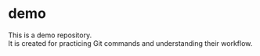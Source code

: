# demo
This is a demo repository.  
It is created for practicing Git commands and understanding their workflow.